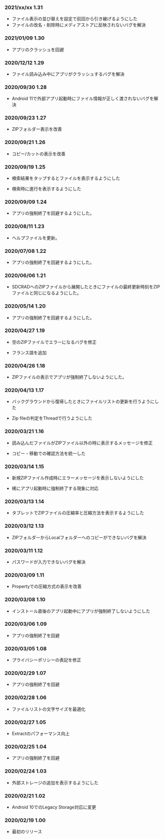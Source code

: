 ### 2021/xx/xx 1.31

- ファイル表示の並び替えを設定で前回から引き継げるようにした  
- ファイルの改名・削除時にメディアストアに反映されないバグを解決

### 2021/01/09 1.30

- アプリのクラッシュを回避

### 2020/12/12 1.29

- ファイル読み込み中にアプリがクラッシュするバグを解決

### 2020/09/30 1.28

- Android 11で外部アプリ起動時にファイル情報が正しく渡されないバグを解決

### 2020/09/23 1.27

- ZIPフォルダー表示を改善

### 2020/09/21 1.26

- コピー/カットの表示を改善

### 2020/09/19 1.25

- 検索結果をタップするとファイルを表示するようにした

- 検索時に進行を表示するようにした

### 2020/09/09 1.24

- アプリの強制終了を回避するようにした。

### 2020/08/11 1.23

- ヘルプファイルを更新。

### 2020/07/08 1.22

- アプリの強制終了を回避するようにした。

### 2020/06/06 1.21

- SDCRADへのZIPファイルから展開したときにファイルの最終更新時刻をZIPファイルと同じになるようにした。   

### 2020/05/14 1.20

- アプリの強制終了を回避するようにした。

### 2020/04/27 1.19

- 空のZIPファイルでエラーになるバグを修正

- フランス語を追加

### 2020/04/26 1.18

- ZIPファイルの表示でアプリが強制終了しないようにした。

### 2020/04/13 1.17

- バックグラウンドから復帰したときにファイルリストの更新を行うようにした

- Zip fileの判定をThreadで行うようにした

### 2020/03/21 1.16

- 読み込んだファイルがZIPファイル以外の時に表示するメッセージを修正

- コピー・移動での確認方法を統一した

### 2020/03/14 1.15

- 新規ZIPファイル作成時にエラーメッセージを表示しないようにした

- 稀にアプリ起動時に強制終了する現象に対応

### 2020/03/13 1.14

- タブレットでZIPファイルの圧縮率と圧縮方法を表示するようにした

### 2020/03/12 1.13

- ZIPフォルダーからLocalフォルダーへのコピーができないバグを解決

### 2020/03/11 1.12

- パスワードが入力できないバグを解決

### 2020/03/09 1.11

- Propertyでの圧縮方式の表示を改善

### 2020/03/08 1.10

- インストール直後のアプリ起動中にアプリが強制終了しないようにした

### 2020/03/06 1.09

-   アプリの強制終了を回避

### 2020/03/05 1.08

-   プライバシーポリシーの表記を修正

### 2020/02/29 1.07

-   アプリの強制終了を回避

### 2020/02/28 1.06

-   ファイルリストの文字サイズを最適化

### 2020/02/27 1.05

-   Extractのパフォーマンス向上

### 2020/02/25 1.04

-   アプリの強制終了を回避

### 2020/02/24 1.03 

-   外部ストレージの追加を表示するようにした

### 2020/02/21 1.02 

-   Android 10でのLegacy Storage対応に変更

### 2020/02/19 1.00 

-   最初のリリース
